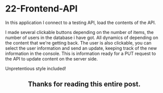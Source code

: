 # 22-Frontend-API

In this application I connect to a testing API, load the contents of the API.

I made several clickable buttons depending on the number of items, the number of users in the database i have got.
All dynamics of depending on the content that we're getting back. 
The user is also clickable, you can select the user information and send an update, keeping track of the new information in the console.
This is information ready for a PUT request to the API to update content on the server side.



Unpretentious style included!

<h2 align="center">Thanks for reading this entire post.<h2>
